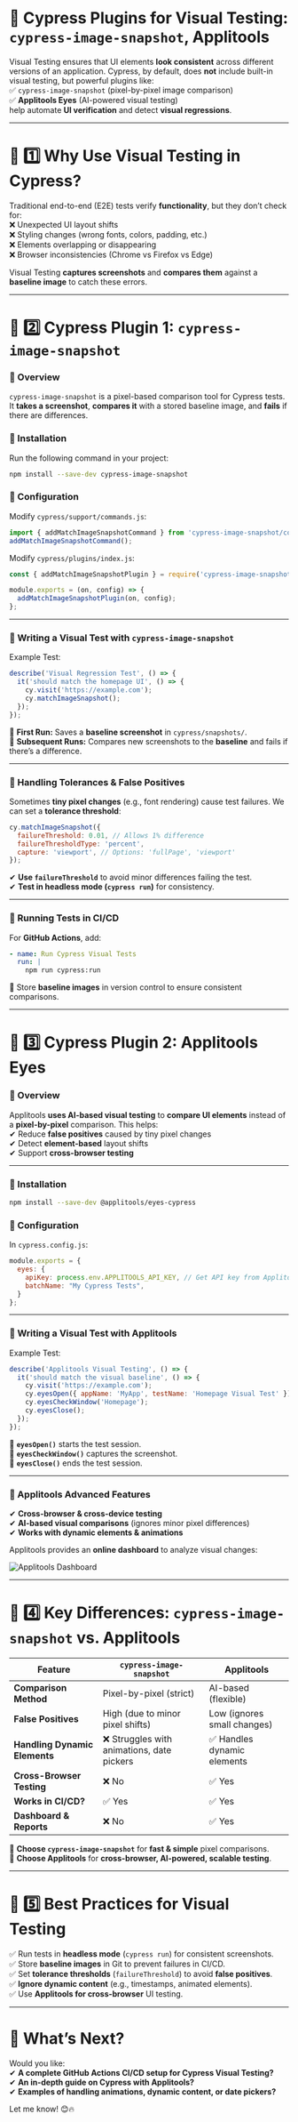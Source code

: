 # **📌 Cypress Plugins for Visual Testing: `cypress-image-snapshot`, Applitools**  

Visual Testing ensures that UI elements **look consistent** across different versions of an application. Cypress, by default, does **not** include built-in visual testing, but powerful plugins like:  
✅ `cypress-image-snapshot` (pixel-by-pixel image comparison)  
✅ **Applitools Eyes** (AI-powered visual testing)  
help automate **UI verification** and detect **visual regressions**.

---

# **🔹 1️⃣ Why Use Visual Testing in Cypress?**
Traditional end-to-end (E2E) tests verify **functionality**, but they don’t check for:  
❌ Unexpected UI layout shifts  
❌ Styling changes (wrong fonts, colors, padding, etc.)  
❌ Elements overlapping or disappearing  
❌ Browser inconsistencies (Chrome vs Firefox vs Edge)  

Visual Testing **captures screenshots** and **compares them** against a **baseline image** to catch these errors.

---

# **🔹 2️⃣ Cypress Plugin 1: `cypress-image-snapshot`**  

### **📍 Overview**  
`cypress-image-snapshot` is a pixel-based comparison tool for Cypress tests. It **takes a screenshot**, **compares it** with a stored baseline image, and **fails** if there are differences.

### **📍 Installation**
Run the following command in your project:
```bash
npm install --save-dev cypress-image-snapshot
```

### **📍 Configuration**
Modify `cypress/support/commands.js`:
```javascript
import { addMatchImageSnapshotCommand } from 'cypress-image-snapshot/command';
addMatchImageSnapshotCommand();
```

Modify `cypress/plugins/index.js`:
```javascript
const { addMatchImageSnapshotPlugin } = require('cypress-image-snapshot/plugin');

module.exports = (on, config) => {
  addMatchImageSnapshotPlugin(on, config);
};
```

---

### **📍 Writing a Visual Test with `cypress-image-snapshot`**
Example Test:
```javascript
describe('Visual Regression Test', () => {
  it('should match the homepage UI', () => {
    cy.visit('https://example.com');
    cy.matchImageSnapshot();
  });
});
```
📌 **First Run:** Saves a **baseline screenshot** in `cypress/snapshots/`.  
📌 **Subsequent Runs:** Compares new screenshots to the **baseline** and fails if there’s a difference.  

---

### **📍 Handling Tolerances & False Positives**
Sometimes **tiny pixel changes** (e.g., font rendering) cause test failures. We can set a **tolerance threshold**:

```javascript
cy.matchImageSnapshot({
  failureThreshold: 0.01, // Allows 1% difference
  failureThresholdType: 'percent',
  capture: 'viewport', // Options: 'fullPage', 'viewport'
});
```

✔ **Use `failureThreshold`** to avoid minor differences failing the test.  
✔ **Test in headless mode (`cypress run`)** for consistency.  

---

### **📍 Running Tests in CI/CD**
For **GitHub Actions**, add:
```yaml
- name: Run Cypress Visual Tests
  run: |
    npm run cypress:run
```
📌 Store **baseline images** in version control to ensure consistent comparisons.

---

# **🔹 3️⃣ Cypress Plugin 2: Applitools Eyes**  

### **📍 Overview**
Applitools **uses AI-based visual testing** to **compare UI elements** instead of a **pixel-by-pixel** comparison. This helps:  
✔ Reduce **false positives** caused by tiny pixel changes  
✔ Detect **element-based** layout shifts  
✔ Support **cross-browser testing**  

---

### **📍 Installation**
```bash
npm install --save-dev @applitools/eyes-cypress
```

### **📍 Configuration**
In `cypress.config.js`:
```javascript
module.exports = {
  eyes: {
    apiKey: process.env.APPLITOOLS_API_KEY, // Get API key from Applitools
    batchName: "My Cypress Tests",
  }
};
```

---

### **📍 Writing a Visual Test with Applitools**
Example Test:
```javascript
describe('Applitools Visual Testing', () => {
  it('should match the visual baseline', () => {
    cy.visit('https://example.com');
    cy.eyesOpen({ appName: 'MyApp', testName: 'Homepage Visual Test' });
    cy.eyesCheckWindow('Homepage');
    cy.eyesClose();
  });
});
```
📌 **`eyesOpen()`** starts the test session.  
📌 **`eyesCheckWindow()`** captures the screenshot.  
📌 **`eyesClose()`** ends the test session.  

---

### **📍 Applitools Advanced Features**
✔ **Cross-browser & cross-device testing**  
✔ **AI-based visual comparisons** (ignores minor pixel differences)  
✔ **Works with dynamic elements & animations**  

Applitools provides an **online dashboard** to analyze visual changes:

![Applitools Dashboard](https://applitools.com/images/screenshots/dashboard.png)

---

# **🔹 4️⃣ Key Differences: `cypress-image-snapshot` vs. Applitools**

| Feature                 | `cypress-image-snapshot` | Applitools |
|-------------------------|-------------------------|------------|
| **Comparison Method**   | Pixel-by-pixel (strict) | AI-based (flexible) |
| **False Positives**     | High (due to minor pixel shifts) | Low (ignores small changes) |
| **Handling Dynamic Elements** | ❌ Struggles with animations, date pickers | ✅ Handles dynamic elements |
| **Cross-Browser Testing** | ❌ No | ✅ Yes |
| **Works in CI/CD?**      | ✅ Yes | ✅ Yes |
| **Dashboard & Reports**  | ❌ No | ✅ Yes |

📌 **Choose `cypress-image-snapshot`** for **fast & simple** pixel comparisons.  
📌 **Choose Applitools** for **cross-browser, AI-powered, scalable testing**.  

---

# **🔹 5️⃣ Best Practices for Visual Testing**
✅ Run tests in **headless mode** (`cypress run`) for consistent screenshots.  
✅ Store **baseline images** in Git to prevent failures in CI/CD.  
✅ Set **tolerance thresholds** (`failureThreshold`) to avoid **false positives**.  
✅ **Ignore dynamic content** (e.g., timestamps, animated elements).  
✅ Use **Applitools for cross-browser** UI testing.  

---

# **🚀 What’s Next?**  
Would you like:  
✔ **A complete GitHub Actions CI/CD setup for Cypress Visual Testing?**  
✔ **An in-depth guide on Cypress with Applitools?**  
✔ **Examples of handling animations, dynamic content, or date pickers?**  

Let me know! 😊🔥